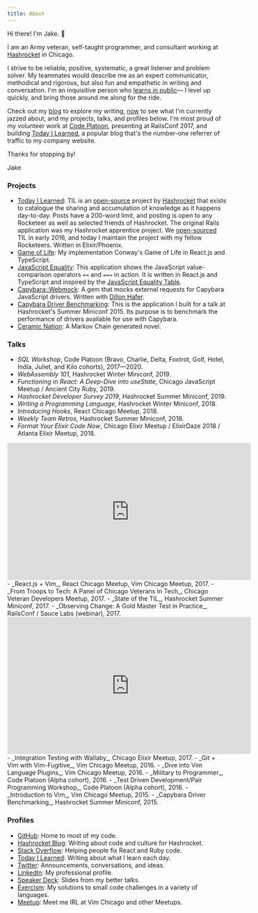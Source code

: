 ```yaml
---
title: About
---
```


Hi there! I'm Jake. 👋

I am an Army veteran, self-taught programmer, and consultant working at
[Hashrocket][hr] in Chicago.

I strive to be reliable, positive, systematic, a great listener and problem
solver. My teammates would describe me as an expert communicator, methodical
and rigorous, but also fun and empathetic in writing and conversation. I'm an
inquisitive person who [learns in public][learn-ip]— I level up quickly, and
bring those around me along for the ride.

Check out my [blog][blog] to explore my writing, [now][now] to see what I'm
currently jazzed about, and my projects, talks, and profiles below. I'm most
proud of my volunteer work at [Code Platoon][cp], presenting at RailsConf 2017,
and building [Today I Learned][til], a popular blog that's the number-one
referrer of traffic to my company website.

Thanks for stopping by!

Jake

### Projects

- [Today I Learned][til]: TIL is an [open-source][tilex] project by
  [Hashrocket][hr] that exists to catalogue the sharing and accumulation of
  knowledge as it happens day-to-day. Posts have a 200-word limit, and posting
  is open to any Rocketeer as well as selected friends of Hashrocket. The
  original Rails application was my Hashrocket apprentice project. We
  [open-sourced][oss-til] TIL in early 2016, and today I maintain the project
  with my fellow Rocketeers. Written in Elixir/Phoenix.
- [Game of Life][gol]: My implementation Conway's Game of Life in React.js and
  TypeScript.
- [JavaScript Equality][js-eq]: This application shows the JavaScript
  value-comparison operators `==` and `===` in action. It is written in
  React.js and TypeScript and inspired by the [JavaScript Equality
  Table][js-eq-dorey].
- [Capybara::Webmock][webmock]: A gem that mocks external requests for Capybara
  JavaScript drivers. Written with [Dillon Hafer][dh].
- [Capybara Driver Benchmarking][capybara]: This is the application I built for
  a talk at Hashrocket's Summer Miniconf 2015. Its purpose is to benchmark the
  performance of drivers available for use with Capybara.
- [Ceramic Nation][novel]: A Markov Chain generated novel.

### Talks

-  _SQL Workshop_, Code Platoon (Bravo, Charlie, Delta, Foxtrot, Golf, Hotel,
   India, Juliet, and Kilo cohorts), 2017—2020.
-  _WebAssembly 101_, Hashrocket Winter Miniconf, 2019.
-  _Functioning in React: A Deep-Dive into useState_, Chicago JavaScript Meetup
   / Ancient City Ruby, 2019.
-  _Hashrocket Developer Survey 2019_, Hashrocket Summer Miniconf, 2019.
-  _Writing a Programming Language_, Hashrocket Winter Miniconf, 2018.
-  _Introducing Hooks_, React Chicago Meetup, 2018.
-  _Weekly Team Retros_, Hashrocket Summer Miniconf, 2018.
-  _Format Your Elixir Code Now_, Chicago Elixir Meetup / ElixirDaze 2018 /
   Atlanta Elixir Meetup, 2018.
<div class="video-container"><iframe width="560" height="315" src="https://www.youtube.com/embed/dwphyQmD6n8" frameborder="0" allow="accelerometer; autoplay; encrypted-media; gyroscope; picture-in-picture"></iframe></div>
-  _React.js + Vim_, React Chicago Meetup, Vim Chicago Meetup, 2017.
-  _From Troops to Tech: A Panel of Chicago Veterans In Tech_, Chicago Veteran
   Developers Meetup, 2017.
-  _State of the TIL_, Hashrocket Summer Miniconf, 2017.
-  _Observing Change: A Gold Master Test in Practice_, RailsConf / Sauce Labs
   (webinar), 2017.
<div class="video-container"><iframe width="560" height="315" src="https://www.youtube.com/embed/D9awDBUQvr4" frameborder="0" allow="accelerometer; autoplay; encrypted-media; gyroscope; picture-in-picture"></iframe></div>
-  _Integration Testing with Wallaby_, Chicago Elixir Meetup, 2017.
-  _Git + Vim with Vim-Fugitive_, Vim Chicago Meetup, 2016.
-  _Dive into Vim Language Plugins_, Vim Chicago Meetup, 2016.
-  _Military to Programmer_, Code Platoon (Alpha cohort), 2016.
-  _Test Driven Development/Pair Programming Workshop_, Code Platoon (Alpha
   cohort), 2016.
-  _Introduction to Vim_, Vim Chicago Meetup, 2015.
-  _Capybara Driver Benchmarking_, Hashrocket Summer Miniconf, 2015.

### Profiles

- [GitHub](https://github.com/jwworth): Home to most of my code.
- [Hashrocket Blog](https://hashrocket.com/blog/rocketeers/jake-worth): Writing about code and culture for Hashrocket.
- [Stack Overflow](https://stackoverflow.com/users/2112512/jake-worth): Helping people fix React and Ruby code.
- [Today I Learned](https://til.hashrocket.com/authors/jakeworth): Writing about what I learn each day.
- [Twitter][twitter]: Announcements, conversations, and ideas.
- [LinkedIn](https://www.linkedin.com/in/jakeworth): My professional profile.
- [Speaker Deck](https://speakerdeck.com/jwworth): Slides from my better talks.
- [Exercism](https://exercism.io/profiles/jwworth): My solutions to small code challenges in a variety of languages.
- [Meetup](https://www.meetup.com/members/12542589/): Meet me IRL at Vim Chicago and other Meetups.

[blog]: /
[capybara]: https://github.com/jwworth/cap-driver-benchmarking
[cp]: https://www.codeplatoon.org/
[dh]: https://www.dillonhafer.com/
[gol]: https://conway.now.sh/
[hr]: https://hashrocket.com/
[js-eq-dorey]: https://dorey.github.io/JavaScript-Equality-Table/
[js-eq]: https://javascript-equality.now.sh/
[learn-ip]: https://www.swyx.io/writing/learn-in-public/
[mgr-of-one]: https://signalvnoise.com/posts/1430-hire-managers-of-one
[nobody-hits]: https://m.signalvnoise.com/nobody-hits-the-ground-running/
[novel]: http://novel.herokuapp.com
[now]: /now/
[oss-til]: https://hashrocket.com/blog/posts/open-sourcing-today-i-learned
[til]: https://til.hashrocket.com/
[tilex]: https://github.com/hashrocket/tilex
[twitter]: https://twitter.com/jwworth
[webmock]: https://github.com/hashrocket/capybara-webmock
